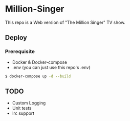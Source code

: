 # Million-Singer
This repo is a Web version of "The Million Singer" TV show.

## Deploy

### Prerequisite

- Docker & Docker-compose
- .env (you can just use this repo's .env)

```bash
$ docker-compose up -d --build
```

## TODO

- Custom Logging
- Unit tests
- lrc support
